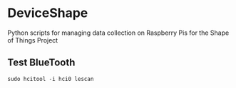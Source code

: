 # DeviceShape
Python scripts for managing data collection on Raspberry Pis for the Shape of Things Project


## Test BlueTooth

```
sudo hcitool -i hci0 lescan
```